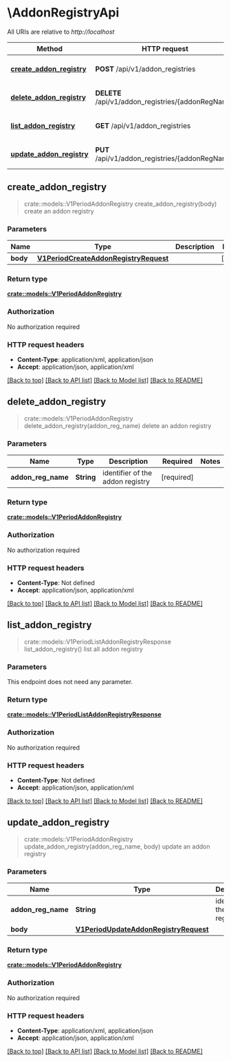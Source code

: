 # \AddonRegistryApi

All URIs are relative to *http://localhost*

Method | HTTP request | Description
------------- | ------------- | -------------
[**create_addon_registry**](AddonRegistryApi.md#create_addon_registry) | **POST** /api/v1/addon_registries | create an addon registry
[**delete_addon_registry**](AddonRegistryApi.md#delete_addon_registry) | **DELETE** /api/v1/addon_registries/{addonRegName} | delete an addon registry
[**list_addon_registry**](AddonRegistryApi.md#list_addon_registry) | **GET** /api/v1/addon_registries | list all addon registry
[**update_addon_registry**](AddonRegistryApi.md#update_addon_registry) | **PUT** /api/v1/addon_registries/{addonRegName} | update an addon registry



## create_addon_registry

> crate::models::V1PeriodAddonRegistry create_addon_registry(body)
create an addon registry

### Parameters


Name | Type | Description  | Required | Notes
------------- | ------------- | ------------- | ------------- | -------------
**body** | [**V1PeriodCreateAddonRegistryRequest**](V1PeriodCreateAddonRegistryRequest.md) |  | [required] |

### Return type

[**crate::models::V1PeriodAddonRegistry**](v1.AddonRegistry.md)

### Authorization

No authorization required

### HTTP request headers

- **Content-Type**: application/xml, application/json
- **Accept**: application/json, application/xml

[[Back to top]](#) [[Back to API list]](../README.md#documentation-for-api-endpoints) [[Back to Model list]](../README.md#documentation-for-models) [[Back to README]](../README.md)


## delete_addon_registry

> crate::models::V1PeriodAddonRegistry delete_addon_registry(addon_reg_name)
delete an addon registry

### Parameters


Name | Type | Description  | Required | Notes
------------- | ------------- | ------------- | ------------- | -------------
**addon_reg_name** | **String** | identifier of the addon registry | [required] |

### Return type

[**crate::models::V1PeriodAddonRegistry**](v1.AddonRegistry.md)

### Authorization

No authorization required

### HTTP request headers

- **Content-Type**: Not defined
- **Accept**: application/json, application/xml

[[Back to top]](#) [[Back to API list]](../README.md#documentation-for-api-endpoints) [[Back to Model list]](../README.md#documentation-for-models) [[Back to README]](../README.md)


## list_addon_registry

> crate::models::V1PeriodListAddonRegistryResponse list_addon_registry()
list all addon registry

### Parameters

This endpoint does not need any parameter.

### Return type

[**crate::models::V1PeriodListAddonRegistryResponse**](v1.ListAddonRegistryResponse.md)

### Authorization

No authorization required

### HTTP request headers

- **Content-Type**: Not defined
- **Accept**: application/json, application/xml

[[Back to top]](#) [[Back to API list]](../README.md#documentation-for-api-endpoints) [[Back to Model list]](../README.md#documentation-for-models) [[Back to README]](../README.md)


## update_addon_registry

> crate::models::V1PeriodAddonRegistry update_addon_registry(addon_reg_name, body)
update an addon registry

### Parameters


Name | Type | Description  | Required | Notes
------------- | ------------- | ------------- | ------------- | -------------
**addon_reg_name** | **String** | identifier of the addon registry | [required] |
**body** | [**V1PeriodUpdateAddonRegistryRequest**](V1PeriodUpdateAddonRegistryRequest.md) |  | [required] |

### Return type

[**crate::models::V1PeriodAddonRegistry**](v1.AddonRegistry.md)

### Authorization

No authorization required

### HTTP request headers

- **Content-Type**: application/xml, application/json
- **Accept**: application/json, application/xml

[[Back to top]](#) [[Back to API list]](../README.md#documentation-for-api-endpoints) [[Back to Model list]](../README.md#documentation-for-models) [[Back to README]](../README.md)

